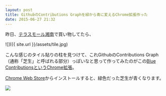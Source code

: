 ```yaml
---
layout: post
title: GithubのContributions Graphを緑から青に変えるChrome拡張作った
date: 2015-06-27 21:32
---
```


昨日、[テラスモール湘南](http://terracemall-shonan.com/)で買い物してたら、

![]({{ site.url }}/assets/tile.jpg)

こんな感じのタイル貼りの柱を見つけて、これGithubのContributions Graph（通称「芝生」と呼ばれる部分）っぽいなと思って作ってみたのがこの[Blue ContributionsというChrome拡張](https://github.com/tatsuyaoiw/blue-contributions)。

[Chrome Web Store](https://chrome.google.com/webstore/detail/blue-contributions/pcfbckddgnmniimphfeoioghgcddifcd)からインストールすると、緑色だった芝生が青くなります。

![](https://raw.githubusercontent.com/tatsuyaoiw/blue-contributions/master/screenshot.png)
